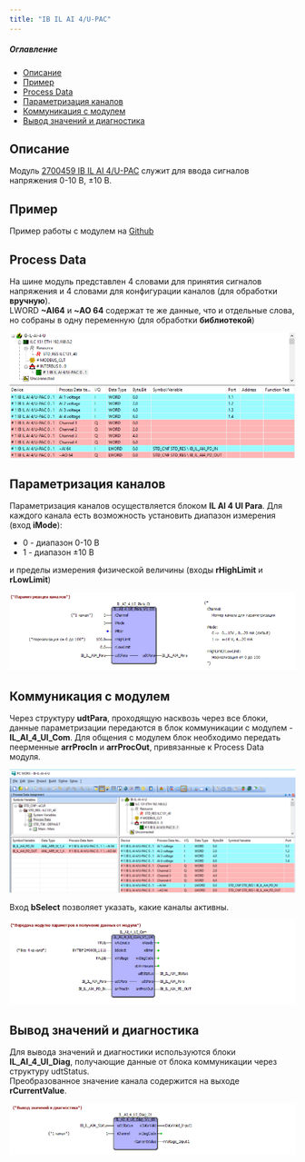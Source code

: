 ```yaml
---
title: "IB IL AI 4/U-PAC"
---
```


##### Оглавление

-   [Описание](#Описание)
-   [Пример](#Пример)
-   [Process Data](#process-data)
-   [Параметризация каналов](#Параметризация-каналов)
-   [Коммуникация с модулем](#Коммуникация-с-модулем)
-   [Вывод значений и диагностика](#Вывод-значений-и-диагностика)

## Описание

Модуль [2700459 IB IL AI 4/U-PAC](https://www.phoenixcontact.com/online/portal/ru/?uri=pxc-oc-itemdetail:pid=2700459&library=ruru&tab=5)
служит для ввода сигналов напряжения 0-10 В, ±10 В.

## Пример

Пример работы с модулем на [Github](https://github.com/axhelp/examples-analog-technology)

## Process Data

На шине модуль представлен 4 словами для принятия сигналов напряжения и 4 словами для конфигурации каналов (для обработки
**вручную**).  
LWORD **~AI64** и **~AO 64** содержат те же данные, что и отдельные слова, но собраны в одну переменную (для обработки
**библиотекой**)

![IB IL AI 4/U-PAC Process Data](https://github.com/axhelp/examples-analog-technology/blob/master/images/IB-IL-AI-4-U/process-data.png?raw=true)

## Параметризация каналов

Параметризация каналов осуществляется блоком **IL AI 4 UI Para**.
Для каждого канала есть возможность установить диапазон измерения (вход **iMode**): 
*   0 - диапазон 0-10 В
*   1 - диапазон ±10 В
 
и пределы измерения физической величины (входы **rHighLimit** и **rLowLimit**)

![IB IL AI 4/U-PAC Parameters](https://github.com/axhelp/examples-analog-technology/blob/master/images/IB-IL-AI-4-U/parameters.png?raw=true)


## Коммуникация с модулем

Через структуру **udtPara**, проходящую насквозь через все блоки, данные параметризации передаются в блок коммуникации с 
модулем - **IL_AI_4_UI_Com**. Для общения с модулем блок необходимо передать пеерменные **arrProcIn** и **arrProcOut**, 
привязанные к Process Data модуля.

![IB IL AI 4/U-PAC Process Data assignment](https://github.com/axhelp/examples-analog-technology/blob/master/images/IB-IL-AI-4-U/process-data-assignment.png?raw=true)

Вход **bSelect** позволяет указать, какие каналы активны.

![IB IL AI 4/U-PAC Communication](https://github.com/axhelp/examples-analog-technology/blob/master/images/IB-IL-AI-4-U/com.png?raw=true)

## Вывод значений и диагностика

Для вывода значений и диагностики используются блоки **IL_AI_4_UI_Diag**, получающие данные от блока коммуникации через 
структуру udtStatus.  
Преобразованное значение канала содержится на выходе **rCurrentValue**.

![IB IL AI 4/U-PAC Process Data assignment](https://github.com/axhelp/examples-analog-technology/blob/master/images/IB-IL-AI-4-U/diag.png?raw=true)
